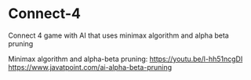 # Connect-4
Connect 4 game with AI that uses minimax algorithm and alpha beta pruning 

Minimax algorithm and alpha-beta pruning: https://youtu.be/l-hh51ncgDI
                                          https://www.javatpoint.com/ai-alpha-beta-pruning
